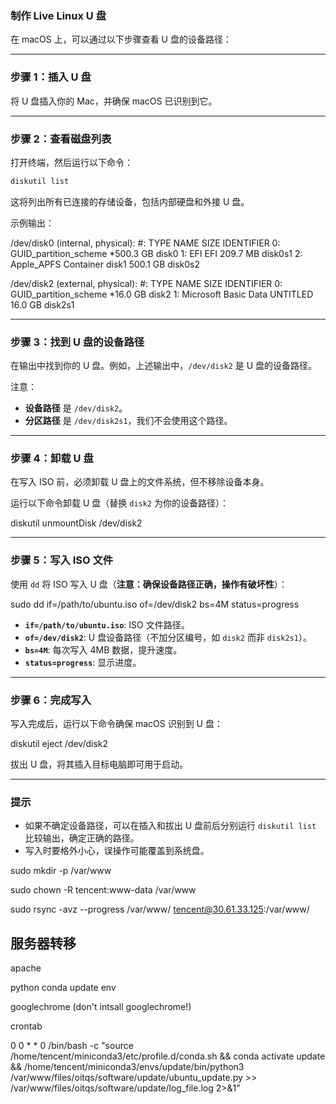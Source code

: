 ### 制作 Live Linux U 盘

在 macOS 上，可以通过以下步骤查看 U 盘的设备路径：

---

### **步骤 1：插入 U 盘**

将 U 盘插入你的 Mac，并确保 macOS 已识别到它。

---

### **步骤 2：查看磁盘列表**

打开终端，然后运行以下命令：

```bash
diskutil list
```

</code></div></div></pre>

这将列出所有已连接的存储设备，包括内部硬盘和外接 U 盘。

示例输出：

/dev/disk0 (internal, physical):
#:                       TYPE NAME                    SIZE       IDENTIFIER
0:      GUID_partition_scheme                        *500.3 GB   disk0
1:                        EFI EFI                     209.7 MB   disk0s1
2:                 Apple_APFS Container disk1         500.1 GB   disk0s2

/dev/disk2 (external, physical):
#:                       TYPE NAME                    SIZE       IDENTIFIER
0:      GUID_partition_scheme                        *16.0 GB    disk2
1:       Microsoft Basic Data UNTITLED               16.0 GB    disk2s1
</code></div></div></pre>

---

### **步骤 3：找到 U 盘的设备路径**

在输出中找到你的 U 盘。例如，上述输出中，`/dev/disk2` 是 U 盘的设备路径。

注意：

* **设备路径** 是 `/dev/disk2`。
* **分区路径** 是 `/dev/disk2s1`，我们不会使用这个路径。

---

### **步骤 4：卸载 U 盘**

在写入 ISO 前，必须卸载 U 盘上的文件系统，但不移除设备本身。

运行以下命令卸载 U 盘（替换 `disk2` 为你的设备路径）：

diskutil unmountDisk /dev/disk2
</code></div></div></pre>

---

### **步骤 5：写入 ISO 文件**

使用 `dd` 将 ISO 写入 U 盘（**注意：确保设备路径正确，操作有破坏性**）：

sudo dd if=/path/to/ubuntu.iso of=/dev/disk2 bs=4M status=progress
</code></div></div></pre>

* **`if=/path/to/ubuntu.iso`**: ISO 文件路径。
* **`of=/dev/disk2`**: U 盘设备路径（不加分区编号，如 `disk2` 而非 `disk2s1`）。
* **`bs=4M`**: 每次写入 4MB 数据，提升速度。
* **`status=progress`**: 显示进度。

---

### **步骤 6：完成写入**

写入完成后，运行以下命令确保 macOS 识别到 U 盘：

diskutil eject /dev/disk2
</code></div></div></pre>

拔出 U 盘，将其插入目标电脑即可用于启动。

---

### **提示**

* 如果不确定设备路径，可以在插入和拔出 U 盘前后分别运行 `diskutil list` 比较输出，确定正确的路径。
* 写入时要格外小心，误操作可能覆盖到系统盘。

sudo mkdir -p /var/www

sudo chown -R tencent:www-data /var/www

sudo rsync -avz --progress /var/www/ tencent@30.61.33.125:/var/www/

## 服务器转移

apache

python conda update env

googlechrome (don't intsall googlechrome!)

crontab

0 0 \* \* 0 /bin/bash -c "source /home/tencent/miniconda3/etc/profile.d/conda.sh && conda activate update && /home/tencent/miniconda3/envs/update/bin/python3 /var/www/files/oitqs/software/update/ubuntu\_update.py >> /var/www/files/oitqs/software/update/log\_file.log 2>&1"

